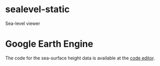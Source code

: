 # sealevel-static
Sea-level viewer


# Google Earth Engine
The code for the sea-surface height data is available at the [code editor](https://code.earthengine.google.com/fe385e2630659bbd05cf9a72380f52e1).
